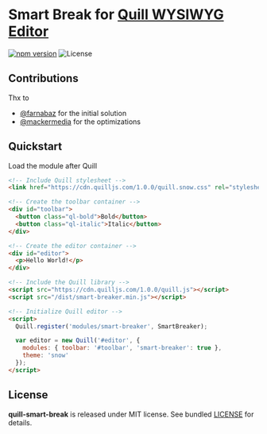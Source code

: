 # Smart Break for [Quill WYSIWYG Editor](https://quilljs.com/)
[![npm version](https://badge.fury.io/js/quill-smart-break.svg)](https://badge.fury.io/js/quill-smart-break)
![License](https://img.shields.io/npm/l/quill-smart-break)

## Contributions
Thx to
 * [@farnabaz](https://github.com/farnabaz) for the initial solution
 * [@mackermedia](https://github.com/mackermedia) for the optimizations
 
## Quickstart

Load the module after Quill
```html
<!-- Include Quill stylesheet -->
<link href="https://cdn.quilljs.com/1.0.0/quill.snow.css" rel="stylesheet">

<!-- Create the toolbar container -->
<div id="toolbar">
  <button class="ql-bold">Bold</button>
  <button class="ql-italic">Italic</button>
</div>

<!-- Create the editor container -->
<div id="editor">
  <p>Hello World!</p>
</div>

<!-- Include the Quill library -->
<script src="https://cdn.quilljs.com/1.0.0/quill.js"></script>
<script src="/dist/smart-breaker.min.js"></script>

<!-- Initialize Quill editor -->
<script>
  Quill.register('modules/smart-breaker', SmartBreaker);

  var editor = new Quill('#editor', {
    modules: { toolbar: '#toolbar', 'smart-breaker': true },
    theme: 'snow'
  });
</script>
```

## License

**quill-smart-break** is released under MIT license. See bundled [LICENSE](LICENSE) for details.